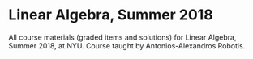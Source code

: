 # Linear Algebra, Summer 2018

All course materials (graded items and solutions) for Linear Algebra, Summer 2018, at NYU. Course taught by Antonios-Alexandros Robotis.
